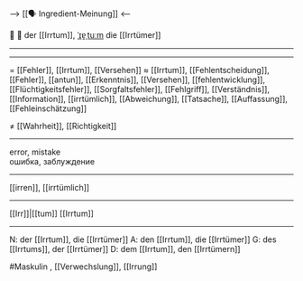 --> [[🗣️ Ingredient-Meinung]] <--

🤔 🔵 der [[Irrtum]], [ˈɪɐ̯ˌtuːm](https://youglish.com/pronounce/Irrtum/german)
die [[Irrtümer]]

---


---
= [[Fehler]], [[Irrtum]], [[Versehen]]
≈ [[Irrtum]], [[Fehlentscheidung]], [[Fehler]], [[antun]], [[Erkenntnis]], [[Versehen]], [[fehlentwicklung]], [[Flüchtigkeitsfehler]], [[Sorgfaltsfehler]], [[Fehlgriff]], [[Verständnis]], [[Information]], [[irrtümlich]], [[Abweichung]], [[Tatsache]], [[Auffassung]], [[Fehleinschätzung]]

≠ [[Wahrheit]], [[Richtigkeit]]

---
error, mistake  
ошибка, заблуждение

---
[[irren]], [[irrtümlich]]

---
[[Irr]]|[[tum]]
[[Irrtum]]


---
N: der [[Irrtum]], die [[Irrtümer]]
A: den [[Irrtum]], die [[Irrtümer]]
G: des [[Irrtums]], der [[Irrtümer]]
D: dem [[Irrtum]], den [[Irrtümern]]

#Maskulin , [[Verwechslung]], [[Irrung]]